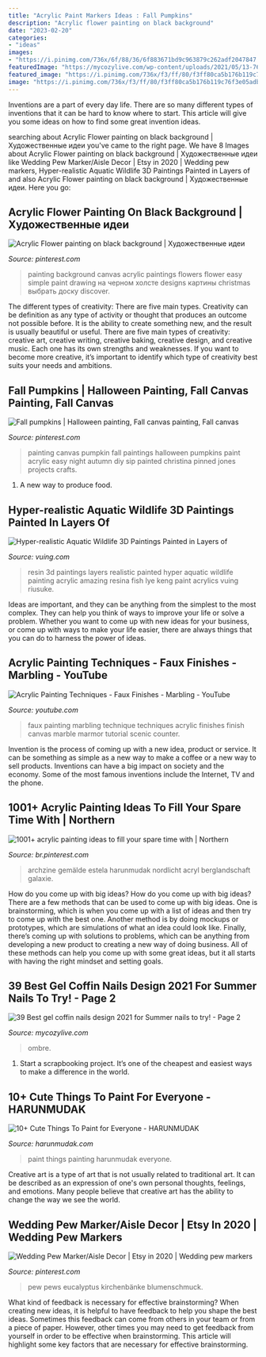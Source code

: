 ```yaml
---
title: "Acrylic Paint Markers Ideas : Fall Pumpkins"
description: "Acrylic flower painting on black background"
date: "2023-02-20"
categories:
- "ideas"
images:
- "https://i.pinimg.com/736x/6f/88/36/6f883671bd9c963879c262adf2047847.jpg"
featuredImage: "https://mycozylive.com/wp-content/uploads/2021/05/13-768x1152.jpg"
featured_image: "https://i.pinimg.com/736x/f3/ff/80/f3ff80ca5b176b119c76f3e05adb349d.jpg"
image: "https://i.pinimg.com/736x/f3/ff/80/f3ff80ca5b176b119c76f3e05adb349d.jpg"
---
```



Inventions are a part of every day life. There are so many different types of inventions that it can be hard to know where to start. This article will give you some ideas on how to find some great invention ideas.

	

		
searching about Acrylic Flower painting on black background | Художественные идеи you've came to the right page. We have 8 Images about Acrylic Flower painting on black background | Художественные идеи like Wedding Pew Marker/Aisle Decor | Etsy in 2020 | Wedding pew markers, Hyper-realistic Aquatic Wildlife 3D Paintings Painted in Layers of and also Acrylic Flower painting on black background | Художественные идеи. Here you go:
		
    
## Acrylic Flower Painting On Black Background | Художественные идеи

<img loading=lazy src="https://i.pinimg.com/736x/4a/51/37/4a51370e9a772900e4a508e534859cd5.jpg" onerror="this.onerror=null;this.src='https://tse1.mm.bing.net/th?id=OIP.8n8HwaKWE4_WTE8S0UaTJwHaJ3&amp;pid=15.1';" alt="Acrylic Flower painting on black background | Художественные идеи">

_Source: pinterest.com_

>painting background canvas acrylic paintings flowers flower easy simple paint drawing на черном холсте designs картины christmas выбрать доску discover. 

	

The different types of creativity: There are five main types.
Creativity can be definition as any type of activity or thought that produces an outcome not possible before. It is the ability to create something new, and the result is usually beautiful or useful. There are five main types of creativity: creative art, creative writing, creative baking, creative design, and creative music. Each one has its own strengths and weaknesses. If you want to become more creative, it’s important to identify which type of creativity best suits your needs and ambitions.

    
## Fall Pumpkins | Halloween Painting, Fall Canvas Painting, Fall Canvas

<img loading=lazy src="https://i.pinimg.com/736x/d8/b1/d7/d8b1d7f037de9fc010d3d0affda4218e--painting-pumpkins-fall-pumpkins.jpg" onerror="this.onerror=null;this.src='https://tse1.mm.bing.net/th?id=OIP.Eo-yGfhhdQFo9QFzs8lSGwHaJ3&amp;pid=15.1';" alt="Fall pumpkins | Halloween painting, Fall canvas painting, Fall canvas">

_Source: pinterest.com_

>painting canvas pumpkin fall paintings halloween pumpkins paint acrylic easy night autumn diy sip painted christina pinned jones projects crafts. 

	

1. A new way to produce food.

    
## Hyper-realistic Aquatic Wildlife 3D Paintings Painted In Layers Of

<img loading=lazy src="http://vuing.com/wp-content/uploads/2014/08/amazing-realistic-Acrylics-Layers-Resin-3D-Paintings-9-800x800.jpg" onerror="this.onerror=null;this.src='https://tse3.mm.bing.net/th?id=OIP.PokraLZK78AYiPJnUmnkewHaHa&amp;pid=15.1';" alt="Hyper-realistic Aquatic Wildlife 3D Paintings Painted in Layers of">

_Source: vuing.com_

>resin 3d paintings layers realistic painted hyper aquatic wildlife painting acrylic amazing resina fish lye keng paint acrylics vuing riusuke. 

	

Ideas are important, and they can be anything from the simplest to the most complex. They can help you think of ways to improve your life or solve a problem. Whether you want to come up with new ideas for your business, or come up with ways to make your life easier, there are always things that you can do to harness the power of ideas.

    
## Acrylic Painting Techniques - Faux Finishes - Marbling - YouTube

<img loading=lazy src="http://i1.ytimg.com/vi/aFsTGjGVzcE/maxresdefault.jpg" onerror="this.onerror=null;this.src='https://tse4.mm.bing.net/th?id=OIP.qAltNPNTmLv6EYwLmJMr4AHaEK&amp;pid=15.1';" alt="Acrylic Painting Techniques - Faux Finishes - Marbling - YouTube">

_Source: youtube.com_

>faux painting marbling technique techniques acrylic finishes finish canvas marble marmor tutorial scenic counter. 

	

Invention is the process of coming up with a new idea, product or service. It can be something as simple as a new way to make a coffee or a new way to sell products. Inventions can have a big impact on society and the economy. Some of the most famous inventions include the Internet, TV and the phone.

    
## 1001+ Acrylic Painting Ideas To Fill Your Spare Time With | Northern

<img loading=lazy src="https://i.pinimg.com/736x/6f/88/36/6f883671bd9c963879c262adf2047847.jpg" onerror="this.onerror=null;this.src='https://tse4.mm.bing.net/th?id=OIP.v-3VT7-q4jP-VBFmGOGAjgHaO0&amp;pid=15.1';" alt="1001+ acrylic painting ideas to fill your spare time with | Northern">

_Source: br.pinterest.com_

>archzine gemälde estela harunmudak nordlicht acryl berglandschaft galaxie. 

	

How do you come up with big ideas?
How do you come up with big ideas? There are a few methods that can be used to come up with big ideas. One is brainstorming, which is when you come up with a list of ideas and then try to come up with the best one. Another method is by doing mockups or prototypes, which are simulations of what an idea could look like. Finally, there’s coming up with solutions to problems, which can be anything from developing a new product to creating a new way of doing business. All of these methods can help you come up with some great ideas, but it all starts with having the right mindset and setting goals.

    
## 39 Best Gel Coffin Nails Design 2021 For Summer Nails To Try! - Page 2

<img loading=lazy src="https://mycozylive.com/wp-content/uploads/2021/05/13-768x1152.jpg" onerror="this.onerror=null;this.src='https://tse1.mm.bing.net/th?id=OIP.SXj8TVhj8GTz0ICb7osEDwHaLH&amp;pid=15.1';" alt="39 Best gel coffin nails design 2021 for Summer nails to try! - Page 2">

_Source: mycozylive.com_

>ombre. 

	

1. Start a scrapbooking project. It’s one of the cheapest and easiest ways to make a difference in the world.

    
## 10+ Cute Things To Paint For Everyone - HARUNMUDAK

<img loading=lazy src="https://harunmudak.com/wp-content/uploads/2020/07/cute-painting-10-576x1024.jpg" onerror="this.onerror=null;this.src='https://tse3.mm.bing.net/th?id=OIP.5-_hLUA3Yf8mMZJwIyLh2wHaNK&amp;pid=15.1';" alt="10+ Cute Things To Paint for Everyone - HARUNMUDAK">

_Source: harunmudak.com_

>paint things painting harunmudak everyone. 

	

Creative art is a type of art that is not usually related to traditional art. It can be described as an expression of one's own personal thoughts, feelings, and emotions. Many people believe that creative art has the ability to change the way we see the world.

    
## Wedding Pew Marker/Aisle Decor | Etsy In 2020 | Wedding Pew Markers

<img loading=lazy src="https://i.pinimg.com/736x/f3/ff/80/f3ff80ca5b176b119c76f3e05adb349d.jpg" onerror="this.onerror=null;this.src='https://tse2.mm.bing.net/th?id=OIP.duN3VDtg-NCgxR_oH0HM-gHaL3&amp;pid=15.1';" alt="Wedding Pew Marker/Aisle Decor | Etsy in 2020 | Wedding pew markers">

_Source: pinterest.com_

>pew pews eucalyptus kirchenbänke blumenschmuck. 

	

What kind of feedback is necessary for effective brainstorming?
When creating new ideas, it is helpful to have feedback to help you shape the best ideas. Sometimes this feedback can come from others in your team or from a piece of paper. However, other times you may need to get feedback from yourself in order to be effective when brainstorming. This article will highlight some key factors that are necessary for effective brainstorming.

